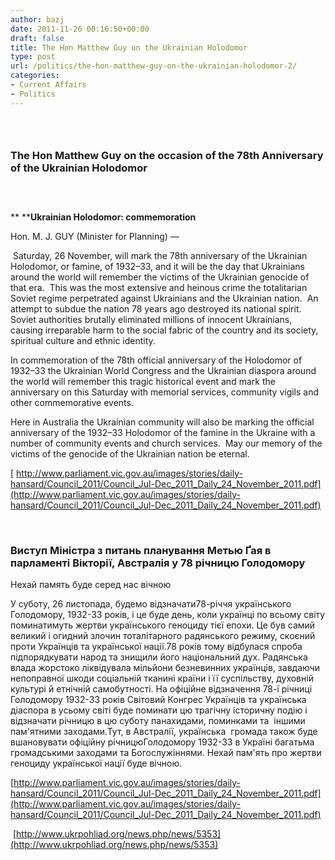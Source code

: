 ```yaml
---
author: bazj
date: 2011-11-26 00:16:50+00:00
draft: false
title: The Hon Matthew Guy on the Ukrainian Holodomor
type: post
url: /politics/the-hon-matthew-guy-on-the-ukrainian-holodomor-2/
categories:
- Current Affairs
- Politics
---
```


###  




### The Hon Matthew Guy on the occasion of the 78th Anniversary of the Ukrainian Holodomor




###  


** ****Ukrainian Holodomor: commemoration**

Hon. M. J. GUY (Minister for Planning) —

 Saturday, 26 November, will mark the 78th anniversary of the Ukrainian Holodomor, or famine, of 1932–33, and it will be the day that Ukrainians around the world will remember the victims of the Ukrainian genocide of that era.  This was the most extensive and heinous crime the totalitarian Soviet regime perpetrated against Ukrainians and the Ukrainian nation.  An attempt to subdue the nation 78 years ago destroyed its national spirit. Soviet authorities brutally eliminated millions of innocent Ukrainians, causing irreparable harm to the social fabric of the country and its society, spiritual culture and ethnic identity.

In commemoration of the 78th official anniversary of the Holodomor of 1932–33 the Ukrainian World Congress and the Ukrainian diaspora around the world will remember this tragic historical event and mark the anniversary on this Saturday with memorial services, community vigils and other commemorative events.

Here in Australia the Ukrainian community will also be marking the official anniversary of the 1932–33 Holodomor of the famine in the Ukraine with a number of community events and church services.  May our memory of the victims of the genocide of the Ukrainian nation be eternal.

[ http://www.parliament.vic.gov.au/images/stories/daily-hansard/Council_2011/Council_Jul-Dec_2011_Daily_24_November_2011.pdf](http://www.parliament.vic.gov.au/images/stories/daily-hansard/Council_2011/Council_Jul-Dec_2011_Daily_24_November_2011.pdf)

 


### Виcтуп Мініcтрa з питань планування Метью Ґая в пaрлaменті Вікторії, Aвстралія у 78 річницю Голодомору


Нехай память буде серед нас вічною

У суботу, 26 листопада, будемо відзначати78-річчя українського Голодомору, 1932-33 років, і це буде день, коли українці по всьому cвіту поминатимуть жертви українського геноциду тієї епохи. Це був самий великий і огидний злочин тоталітарного радянського режиму, скоєний  проти Українців та української нації.78 років тому відбулася спроба підпорядкувати народ та знищили його національний дух. Радянська влада жорстоко ліквідувала мільйони безневинних українців, завдаючи непоправної шкоди соціальній тканині країни і її суспільству, духовній  культурі й етнічній самобутності. На офіційне відзначення 78-ї річниці Голодомору 1932-33 років Світовий Конгрес Українців та українська діаспора в усьому світі буде поминати цю трагічну історичну подію і відзначати річницю в цю суботу панахидами, поминками та  іншими пам'ятними заходами.Тут, в Австралії, українська  громада також буде вшановувати офіційну річницюГолодомору 1932-33 в Україні багатьма громадськими заходами та Богослужіннями. Нехай пам'ять про жертви геноциду української нації буде вічною.

[http://www.parliament.vic.gov.au/images/stories/daily-hansard/Council_2011/Council_Jul-Dec_2011_Daily_24_November_2011.pdf](http://www.parliament.vic.gov.au/images/stories/daily-hansard/Council_2011/Council_Jul-Dec_2011_Daily_24_November_2011.pdf)

 [http://www.ukrpohliad.org/news.php/news/5353](http://www.ukrpohliad.org/news.php/news/5353)


